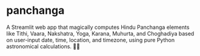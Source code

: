 # panchanga
A Streamlit web app that magically computes Hindu Panchanga elements like Tithi, Vaara, Nakshatra, Yoga, Karana, Muhurta, and Choghadiya based on user-input date, time, location, and timezone, using pure Python astronomical calculations. 🌟🔮
